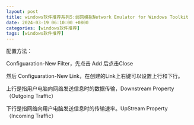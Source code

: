 ```yaml
---
layout: post
title: windows软件推荐系列5:弱网模拟Network Emulator for Windows Toolkit
date: 2024-03-19 06:10:00 +0800
categories: [windows软件推荐]
tags: [windows软件推荐]
---
```

配置方法：

Configuaration-New Filter，先点击 Add  后点击Close

然后 Configuaration-New Link，在创建的Link上右键可以设置上行和下行。

上行是指用户电脑向网络发送信息时的数据传输，Downstream Property（Outgoing Traffic）

下行是指网络向用户电脑发送信息时的传输速率。UpStream Property（Incoming Traffic）